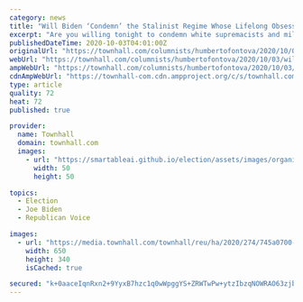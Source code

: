 ```yaml
---
category: news
title: "Will Biden ‘Condemn’ the Stalinist Regime Whose Lifelong Obsession Is the Destruction of the US?"
excerpt: "Are you willing tonight to condemn white supremacists and militia groups…” President Trump: “Sure…What do you want to call them? Give me a name.”Chris Wallace: “White supremacists and right-wing"
publishedDateTime: 2020-10-03T04:01:00Z
originalUrl: "https://townhall.com/columnists/humbertofontova/2020/10/03/will-biden-condemn-the-stalinist-regime-whose-lifelong-obsession-is-the-destruction-of-the-us-n2577371"
webUrl: "https://townhall.com/columnists/humbertofontova/2020/10/03/will-biden-condemn-the-stalinist-regime-whose-lifelong-obsession-is-the-destruction-of-the-us-n2577371"
ampWebUrl: "https://townhall.com/columnists/humbertofontova/2020/10/03/will-biden-condemn-the-stalinist-regime-whose-lifelong-obsession-is-the-destruction-of-the-us-n2577371?amp=true"
cdnAmpWebUrl: "https://townhall-com.cdn.ampproject.org/c/s/townhall.com/columnists/humbertofontova/2020/10/03/will-biden-condemn-the-stalinist-regime-whose-lifelong-obsession-is-the-destruction-of-the-us-n2577371?amp=true"
type: article
quality: 72
heat: 72
published: true

provider:
  name: Townhall
  domain: townhall.com
  images:
    - url: "https://smartableai.github.io/election/assets/images/organizations/townhall.com-50x50.jpg"
      width: 50
      height: 50

topics:
  - Election
  - Joe Biden
  - Republican Voice

images:
  - url: "https://media.townhall.com/townhall/reu/ha/2020/274/745a0700-7ead-4c6d-9c76-495705c88b3c.jpg"
    width: 650
    height: 340
    isCached: true

secured: "k+0aaceIqnRxn2+9YyxB7hzc1q0wWpggYS+ZRWTwPw+ytzIbzqNOWRAO63zjbu3SRrxsm97cytCjkjnilFb/0aYRdsdq6d0eihhEJ+P2ZH9hSqpks9IypZELc+8L+pnzG9CghK3fVcPswMUp2NhgGetT7ZniTOYvJ2QttEGZPoict20rk+wEp9abaNRnUuab6aA3LzTJy4wF8twXAxD1Kp0qaeQLu60s3YD9nB2VLgBmTCgUt1XY/Hdtnmc9SOTatw2butTZbZIEXmTAVJE0IU16UrPHqROHbhxSPjPY0MzGJ+Pi0+vOmn/okxOZyS+bhkCycge8CnC8rSGMUt1uz4gCMvvEF3YrqxVez6ziepM=;0OOB6wmrf8rzUf9yRH4WPA=="
---
```


